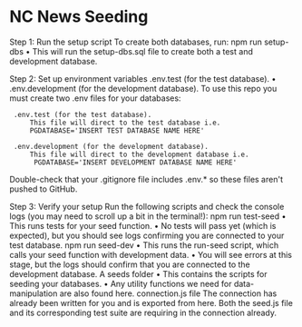 # NC News Seeding
Step 1: Run the setup script
To create both databases, run:
npm run setup-dbs
    • This will run the setup-dbs.sql file to create both a test and development database.

Step 2: Set up environment variables
.env.test (for the test database).
    • .env.development (for the development database).
    To use this repo you must create two .env files for your databases:
 
     .env.test (for the test database).
         This file will direct to the test database i.e.
         PGDATABASE='INSERT TEST DATABASE NAME HERE'
         
     .env.development (for the development database).
         This file will direct to the development database i.e.
          PGDATABASE='INSERT DEVELOPMENT DATABASE NAME HERE'
Double-check that your .gitignore file includes .env.* so these files aren't pushed to GitHub.


Step 3: Verify your setup
Run the following scripts and check the console logs (you may need to scroll up a bit in the terminal!):
npm run test-seed
    • This runs tests for your seed function.
    • No tests will pass yet (which is expected), but you should see logs confirming you are connected to your test database.
npm run seed-dev
    • This runs the run-seed script, which calls your seed function with development data.
    • You will see errors at this stage, but the logs should confirm that you are connected to the development database.
A seeds folder
    • This contains the scripts for seeding your databases.
    • Any utility functions we need for data-manipulation are also found here.
connection.js file
The connection has already been written for you and is exported from here. Both the seed.js file and its corresponding test suite are requiring in the connection already.


